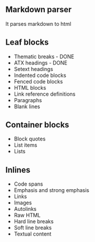 ## Markdown parser

It parses markdown to html

## Leaf blocks
 - Thematic breaks - DONE
 - ATX headings - DONE
 - Setext headings
 - Indented code blocks
 - Fenced code blocks
 - HTML blocks
 - Link reference definitions
 - Paragraphs
 - Blank lines

## Container blocks
 - Block quotes
 - List items
 - Lists

## Inlines
 - Code spans
 - Emphasis and strong emphasis
 - Links
 - Images
 - Autolinks
 - Raw HTML
 - Hard line breaks
 - Soft line breaks
 - Textual content